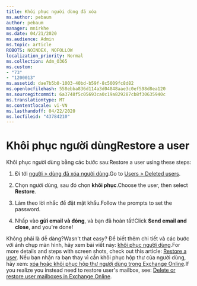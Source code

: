```yaml
---
title: Khôi phục người dùng đã xóa
ms.author: pebaum
author: pebaum
manager: mnirkhe
ms.date: 04/21/2020
ms.audience: Admin
ms.topic: article
ROBOTS: NOINDEX, NOFOLLOW
localization_priority: Normal
ms.collection: Adm_O365
ms.custom:
- "73"
- "1200013"
ms.assetid: dae7b5b0-1003-40bd-b59f-8c5009fc8d82
ms.openlocfilehash: 558ebba836d114a3d04848aae3c0ef598d8ea120
ms.sourcegitcommit: 6a3748f5c05693ca0c19a829287cb8f30635940c
ms.translationtype: MT
ms.contentlocale: vi-VN
ms.lasthandoff: 04/22/2020
ms.locfileid: "43784210"
---
```

# <a name="restore-a-user"></a><span data-ttu-id="337f4-102">Khôi phục người dùng</span><span class="sxs-lookup"><span data-stu-id="337f4-102">Restore a user</span></span>

<span data-ttu-id="337f4-103">Khôi phục người dùng bằng các bước sau:</span><span class="sxs-lookup"><span data-stu-id="337f4-103">Restore a user using these steps:</span></span>
  
1. <span data-ttu-id="337f4-104">Đi tới [người \> dùng đã xóa người dùng](https://admin.microsoft.com/adminportal/home#/deletedusers).</span><span class="sxs-lookup"><span data-stu-id="337f4-104">Go to [Users \> Deleted users](https://admin.microsoft.com/adminportal/home#/deletedusers).</span></span>

2. <span data-ttu-id="337f4-105">Chọn người dùng, sau đó chọn **khôi phục**.</span><span class="sxs-lookup"><span data-stu-id="337f4-105">Choose the user, then select **Restore**.</span></span>

3. <span data-ttu-id="337f4-106">Làm theo lời nhắc để đặt mật khẩu.</span><span class="sxs-lookup"><span data-stu-id="337f4-106">Follow the prompts to set the password.</span></span>

4. <span data-ttu-id="337f4-107">Nhấp vào **gửi email và đóng**, và bạn đã hoàn tất!</span><span class="sxs-lookup"><span data-stu-id="337f4-107">Click **Send email and close**, and you're done!</span></span>

<span data-ttu-id="337f4-108">Không phải là dễ dàng?</span><span class="sxs-lookup"><span data-stu-id="337f4-108">Wasn't that easy?</span></span> <span data-ttu-id="337f4-109">Để biết thêm chi tiết và các bước với ảnh chụp màn hình, hãy xem bài viết này: [khôi phục người dùng](https://docs.microsoft.com/office365/admin/add-users/restore-user).</span><span class="sxs-lookup"><span data-stu-id="337f4-109">For more details and steps with screen shots, check out this article: [Restore a user](https://docs.microsoft.com/office365/admin/add-users/restore-user).</span></span> <span data-ttu-id="337f4-110">Nếu bạn nhận ra bạn thay vì cần khôi phục hộp thư của người dùng, hãy xem: [xóa hoặc khôi phục hộp thư người dùng trong Exchange Online](https://docs.microsoft.com/exchange/recipients-in-exchange-online/delete-or-restore-mailboxes).</span><span class="sxs-lookup"><span data-stu-id="337f4-110">If you realize you instead need to restore user's mailbox, see: [Delete or restore user mailboxes in Exchange Online](https://docs.microsoft.com/exchange/recipients-in-exchange-online/delete-or-restore-mailboxes).</span></span>